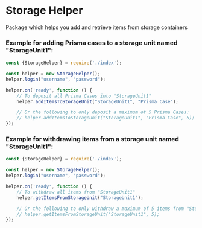 # Storage Helper
Package which helps you add and retrieve items from storage containers

### Example for adding Prisma cases to a storage unit named "StorageUnit1":

```js
const {StorageHelper} = require('./index');

const helper = new StorageHelper();
helper.login("username", "password");

helper.on('ready', function () {
	// To deposit all Prisma Cases into "StorageUnit1"
	helper.addItemsToStorageUnit("StorageUnit1", "Prisma Case");

	// Or the following to only deposit a maximum of 5 Prisma Cases:
	// helper.addItemsToStorageUnit("StorageUnit1", "Prisma Case", 5);
});
```

### Example for withdrawing items from a storage unit named "StorageUnit1":

```js
const {StorageHelper} = require('./index');

const helper = new StorageHelper();
helper.login("username", "password");

helper.on('ready', function () {
	// To withdraw all items from "StorageUnit1"
	helper.getItemsFromStorageUnit("StorageUnit1");

	// Or the following to only withdraw a maximum of 5 items from "StorageUnit1:
	// helper.getItemsFromStorageUnit("StorageUnit1", 5);
});
```



